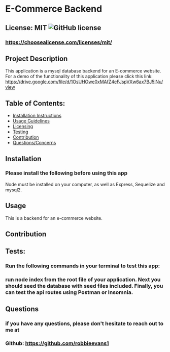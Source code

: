 
# E-Commerce Backend

## License: MIT  ![GitHub license](https://img.shields.io/github/license/Naereen/StrapDown.js.svg)
### https://choosealicense.com/licenses/mit/

## Project Description
This application is a mysql database backend for an E-commerce website. For a demo of the functionality of this application please click this link: https://drive.google.com/file/d/1OsUHOwe0xMAfZ4eFJspVXw6ax7BJ5lNu/view

## Table of Contents:
- [Installation Instructions](#installation)
- [Usage Guidelines](#usage)
- [Licensing](#license)
- [Testing](#tests)
- [Contribution](#contribution)
- [Questions/Concerns](#questions)

## Installation
### Please install the following before using this app
Node must be installed on your computer, as well as Express, Sequelize and mysql2.

## Usage
This is a backend for an e-commerce website.

## Contribution


## Tests:
### Run the following commands in your terminal to test this app:
### run node index from the root file of your application. Next you should seed the database with seed files included. Finally, you can test the api routes using Postman or Insomnia.

## Questions
### if you have any questions, please don't hesitate to reach out to me at
### Github: https://github.com/robbieevans1

